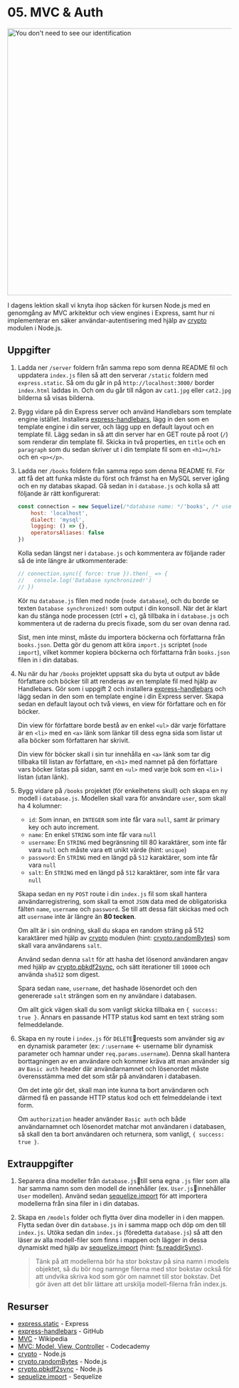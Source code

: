 # 05. MVC & Auth
<img src="https://media.giphy.com/media/8aeHZ17vdkL72/giphy.gif" alt="You don't need to see our identification" width="600">

I dagens lektion skall vi knyta ihop säcken för kursen Node.js med en genomgång av MVC arkitektur och view engines i Express, samt hur ni implementerar en säker användar-autentisering med hjälp av [crypto](https://nodejs.org/api/crypto.html) modulen i Node.js.

## Uppgifter

1.
    Ladda ner `/server` foldern från samma repo som denna README fil och uppdatera `index.js` filen så att den serverar `/static` foldern med `express.static`. Så om du går in på `http://localhost:3000/` border `index.html` laddas in. Och om du går till någon av `cat1.jpg` eller `cat2.jpg` bilderna så visas bilderna.

2.
    Bygg vidare på din Express server och använd Handlebars som template engine istället. Installera [express-handlebars](https://github.com/ericf/express-handlebars), lägg in den som en template engine i din server, och lägg upp en default layout och en template fil. Lägg sedan in så att din server har en GET route på root (`/`) som renderar din template fil. Skicka in två properties, en `title` och en `paragraph` som du sedan skriver ut i din template fil som en `<h1></h1>` och en `<p></p>`.

3.
    Ladda ner `/books` foldern från samma repo som denna README fil. För att få det att funka måste du först och främst ha en MySQL server igång och en ny databas skapad. Gå sedan in i `database.js` och kolla så att följande är rätt konfigurerat:

    ```javascript
    const connection = new Sequelize(/*database name: */'books', /* username: */'root', /* password: */'root', {
        host: 'localhost',
        dialect: 'mysql',
        logging: () => {},
        operatorsAliases: false
    })
    ```

    Kolla sedan längst ner i `database.js` och kommentera av följande rader så de inte längre är utkommenterade:

    ```javascript
    // connection.sync({ force: true }).then(_ => {
    //   console.log('Database synchronized!')
    // })
    ```

    Kör nu `database.js` filen med node (`node database`), och du borde se texten `Database synchronized!` som output i din konsoll. När det är klart kan du stänga node processen (ctrl + c), gå tillbaka in i `database.js` och kommentera ut de raderna du precis fixade, som du ser ovan denna rad.

    Sist, men inte minst, måste du importera böckerna och författarna från `books.json`. Detta gör du genom att köra `import.js` scriptet (`node import`), vilket kommer kopiera böckerna och författarna från `books.json` filen in i din databas.

4.
    Nu när du har `/books` projektet uppsatt ska du byta ut output av både författare och böcker till att renderas av en template fil med hjälp av Handlebars. Gör som i uppgift 2 och installera [express-handlebars](https://github.com/ericf/express-handlebars) och lägg sedan in den som en template engine i din Express server. Skapa sedan en default layout och två views, en view för författare och en för böcker.

    Din view för författare borde bestå av en enkel `<ul>` där varje författare är en `<li>` med en `<a>` länk som länkar till dess egna sida som listar ut alla böcker som författaren har skrivit.

    Din view för böcker skall i sin tur innehålla en `<a>` länk som tar dig tillbaka till listan av författare, en `<h1>` med namnet på den författare vars böcker listas på sidan, samt en `<ul>` med varje bok som en `<li>` i listan (utan länk).

5.
    Bygg vidare på `/books` projektet (för enkelhetens skull) och skapa en ny modell i `database.js`. Modellen skall vara för användare `user`, som skall ha 4 kolumner:
    - `id`: Som innan, en `INTEGER` som inte får vara `null`, samt är primary key och auto increment.
    - `name`: En enkel `STRING` som inte får vara `null`
    - `username`: En `STRING` med begränsning till 80 karaktärer, som inte får vara `null` och måste vara ett unikt värde (hint: `unique`)
    - `password`: En `STRING` med en längd på `512` karaktärer, som inte får vara `null`
    - `salt`: En `STRING` med en längd på `512` karaktärer, som inte får vara `null`

    Skapa sedan en ny `POST` route i din `index.js` fil som skall hantera användarregistrering, som skall ta emot `JSON` data med de obligatoriska fälten `name`, `username` och `password`. Se till att dessa fält skickas med och att `username` inte är längre än **80 tecken**.

    Om allt är i sin ordning, skall du skapa en random sträng på 512 karaktärer med hjälp av [crypto](https://nodejs.org/api/crypto.html) modulen (hint: [crypto.randomBytes](https://nodejs.org/api/crypto.html#crypto_crypto_randombytes_size_callback)) som skall vara användarens `salt`.

    Använd sedan denna `salt` för att hasha det lösenord användaren angav med hjälp av [crypto.pbkdf2sync](https://nodejs.org/api/crypto.html#crypto_crypto_pbkdf2sync_password_salt_iterations_keylen_digest), och sätt iterationer till `10000` och använda `sha512` som digest.

    Spara sedan `name`, `username`, det hashade lösenordet och den genererade `salt` strängen som en ny användare i databasen.

    Om allt gick vägen skall du som vanligt skicka tillbaka en `{ success: true }`. Annars en passande HTTP status kod samt en text sträng som felmeddelande.

6.
    Skapa en ny route i `index.js` för `DELETE`requests som använder sig av en dynamisk parameter (ex: `/:username` <- username blir dynamisk parameter och hamnar under `req.params.username`). Denna skall hantera borttagningen av en användare och kommer kräva att man använder sig av `Basic auth` header där användarnamnet och lösenordet måste överensstämma med det som står på användaren i databasen.

    Om det inte gör det, skall man inte kunna ta bort användaren och därmed få en passande HTTP status kod och ett felmeddelande i text form.

    Om `authorization` header använder `Basic auth` och både användarnamnet och lösenordet matchar mot användaren i databasen, så skall den ta bort användaren och returnera, som vanligt, `{ success: true }`.

## Extrauppgifter

1.
    Separera dina modeller från `database.js`till sena egna `.js` filer som alla har samma namn som den modell de innehåller (ex. `User.js`innehåller `User` modellen). Använd sedan [sequelize.import](http://docs.sequelizejs.com/manual/tutorial/models-definition.html#import) för att importera modellerna från sina filer in i din databas.

2.
    Skapa en `/models` folder och flytta över dina modeller in i den mappen. Flytta sedan över din `database.js` in i samma mapp och döp om den till `index.js`. Utöka sedan din `index.js` (föredetta `database.js`) så att den läser av alla modell-filer som finns i mappen och lägger in dessa dynamiskt med hjälp av [sequelize.import](http://docs.sequelizejs.com/manual/tutorial/models-definition.html#import) (hint: [fs.readdirSync](https://nodejs.org/api/fs.html#fs_fs_readdirsync_path_options)).

    > Tänk på att modellerna bör ha stor bokstav på sina namn i models objektet, så du bör nog namnge filerna med stor bokstav också för att undvika skriva kod som gör om namnet till stor bokstav. Det gör även att det blir lättare att urskilja modell-filerna från index.js.


## Resurser

- [express.static](https://expressjs.com/en/starter/static-files.html) - Express
- [express-handlebars](https://github.com/ericf/express-handlebars) - GitHub
- [MVC](https://en.wikipedia.org/wiki/Model%E2%80%93view%E2%80%93controller) - Wikipedia
- [MVC: Model, View, Controller](https://www.codecademy.com/articles/mvc) - Codecademy
- [crypto](https://nodejs.org/api/crypto.html) - Node.js
- [crypto.randomBytes](https://nodejs.org/api/crypto.html#crypto_crypto_randombytes_size_callback) - Node.js
- [crypto.pbkdf2sync](https://nodejs.org/api/crypto.html#crypto_crypto_pbkdf2sync_password_salt_iterations_keylen_digest) - Node.js
- [sequelize.import](http://docs.sequelizejs.com/manual/tutorial/models-definition.html#import) - Sequelize